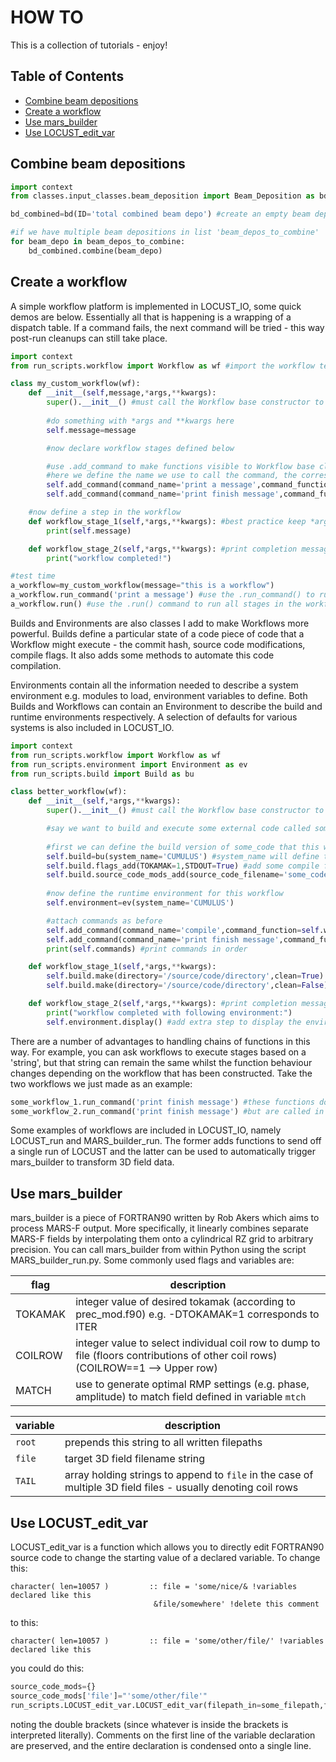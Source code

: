 # HOW TO

This is a collection of tutorials - enjoy!


Table of Contents
-----------------

* [Combine beam depositions](#Combine-input-particle-lists)
* [Create a workflow](#Create-a-workflow)
* [Use mars_builder](#Use-mars_builder)
* [Use LOCUST_edit_var](#Use-LOCUST_edit_var)


## Combine beam depositions

```python
import context
from classes.input_classes.beam_deposition import Beam_Deposition as bd 

bd_combined=bd(ID='total combined beam depo') #create an empty beam deposition

#if we have multiple beam depositions in list 'beam_depos_to_combine'
for beam_depo in beam_depos_to_combine: 
    bd_combined.combine(beam_depo)    
```


## Create a workflow

A simple workflow platform is implemented in LOCUST_IO, some quick demos are below. Essentially all that is happening is a wrapping of a dispatch table. If a command fails, the next command will be tried - this way post-run cleanups can still take place.

```python
import context
from run_scripts.workflow import Workflow as wf #import the workflow template

class my_custom_workflow(wf):
    def __init__(self,message,*args,**kwargs):
        super().__init__() #must call the Workflow base constructor to properly initialise a workflow
        
        #do something with *args and **kwargs here
        self.message=message 

        #now declare workflow stages defined below

        #use .add_command to make functions visible to Workflow base class
        #here we define the name we use to call the command, the corresponding function and the position in the overall workflow 
        self.add_command(command_name='print a message',command_function=self.workflow_stage_1,position=1) 
        self.add_command(command_name='print finish message',command_function=self.workflow_stage_2,position=2) 

    #now define a step in the workflow
    def workflow_stage_1(self,*args,**kwargs): #best practice keep *args,**kwargs in workflow stage definitions
        print(self.message)

    def workflow_stage_2(self,*args,**kwargs): #print completion message!
        print("workflow completed!")

#test time
a_workflow=my_custom_workflow(message="this is a workflow")
a_workflow.run_command('print a message') #use the .run_command() to run an individual stage of a command
a_workflow.run() #use the .run() command to run all stages in the workflow
```

Builds and Environments are also classes I add to make Workflows more powerful. Builds define a particular state of a code piece of code that a Workflow might execute - the commit hash, source code modifications, compile flags. It also adds some methods to automate this code compilation.

Environments contain all the information needed to describe a system environment e.g. modules to load, environment variables to define. Both Builds and Workflows can contain an Environment to describe the build and runtime environments respectively. A selection of defaults for various systems is also included in LOCUST_IO.


```python
import context
from run_scripts.workflow import Workflow as wf
from run_scripts.environment import Environment as ev
from run_scripts.build import Build as bu

class better_workflow(wf):
    def __init__(self,*args,**kwargs):
        super().__init__() #must call the Workflow base constructor to properly initialise a workflow

        #say we want to build and execute some external code called some_code in our workflow
        
        #first we can define the build version of some_code that this workflow wants to execute
        self.build=bu(system_name='CUMULUS') #system_name will define the build environment i.e. which system you are on and which modules to load etc, you can also define your own
        self.build.flags_add(TOKAMAK=1,STDOUT=True) #add some compile flags
        self.build.source_code_mods_add(source_code_filename='some_code.f90',some_variable_in_some_code=5,some_string_in_some_code="'a_string'") #if some_code is in the fortran language, we can modify the default declaration of variables
        
        #now define the runtime environment for this workflow
        self.environment=ev(system_name='CUMULUS') 

        #attach commands as before
        self.add_command(command_name='compile',command_function=self.workflow_stage_1,position=1) 
        self.add_command(command_name='print finish message',command_function=self.workflow_stage_2,position=2) 
        print(self.commands) #print commands in order

    def workflow_stage_1(self,*args,**kwargs):
        self.build.make(directory='/source/code/directory',clean=True) #execute make clean
        self.build.make(directory='/source/code/directory',clean=False) #modifies source code with edits and compiles code with flags we have defined

    def workflow_stage_2(self,*args,**kwargs): #print completion message!
        print("workflow completed with following environment:")
        self.environment.display() #add extra step to display the environment
```

There are a number of advantages to handling chains of functions in this way. For example, you can ask workflows to execute stages based on a 'string', but that string can remain the same whilst the function behaviour changes depending on the workflow that has been constructed. Take the two workflows we just made as an example:

```python
some_workflow_1.run_command('print finish message') #these functions do different things
some_workflow_2.run_command('print finish message') #but are called in the same way
```

Some examples of workflows are included in LOCUST_IO, namely LOCUST_run and MARS_builder_run. The former adds functions to send off a single run of LOCUST and the latter can be used to automatically trigger mars_builder to transform 3D field data.  

## Use mars_builder

mars_builder is a piece of FORTRAN90 written by Rob Akers which aims to process MARS-F output. More specifically, it linearly combines separate MARS-F fields by interpolating them onto a cylindrical RZ grid to arbitrary precision. You can call mars_builder from within Python using the script MARS_builder_run.py. Some commonly used flags and variables are:

| flag    | description                                                                                                                      |
|---------|----------------------------------------------------------------------------------------------------------------------------------|
| TOKAMAK | integer value of desired tokamak (according to prec_mod.f90) e.g. -DTOKAMAK=1 corresponds to ITER                                |
| COILROW | integer value to select individual coil row to dump to file (floors contributions of other coil rows) (COILROW==1 --> Upper row) |
| MATCH   | use to generate optimal RMP settings (e.g. phase, amplitude) to match field defined in variable `mtch`                           |

| variable | description                                                                                                                     |
|----------|---------------------------------------------------------------------------------------------------------------------------------|
| `root`   | prepends this string to all written filepaths                                                                                   |
| `file`   | target 3D field filename string                                                                                                 |
| `TAIL`   | array holding strings to append to `file` in the case of multiple 3D field files - usually denoting coil rows                   |

## Use LOCUST_edit_var

LOCUST_edit_var is a function which allows you to directly edit FORTRAN90 source code to change the starting value of a declared variable. To change this:

```
character( len=10057 )         :: file = 'some/nice/& !variables declared like this
                                &file/somewhere' !delete this comment
```

to this:

```
character( len=10057 )         :: file = 'some/other/file/' !variables declared like this
```

you could do this:


```python
source_code_mods={}
source_code_mods['file']="'some/other/file'" 
run_scripts.LOCUST_edit_var.LOCUST_edit_var(filepath_in=some_filepath,filepath_out=some_filepath,**source_code_mods)
```
noting the double brackets (since whatever is inside the brackets is interpreted literally). Comments on the first line of the variable declaration are preserved, and the entire declaration is condensed onto a single line.
